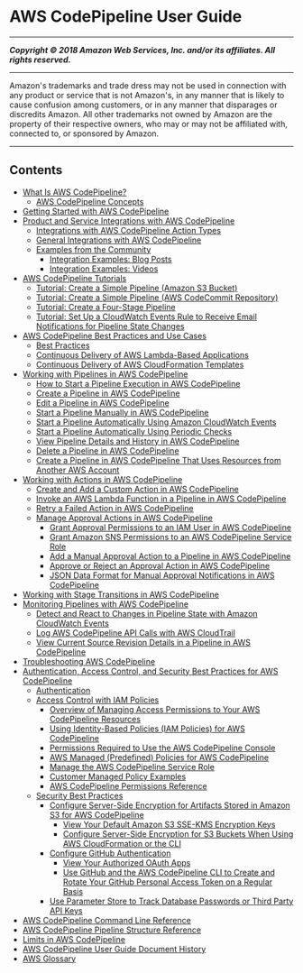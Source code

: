 # AWS CodePipeline User Guide

-----
*****Copyright &copy; 2018 Amazon Web Services, Inc. and/or its affiliates. All rights reserved.*****

-----
Amazon's trademarks and trade dress may not be used in 
     connection with any product or service that is not Amazon's, 
     in any manner that is likely to cause confusion among customers, 
     or in any manner that disparages or discredits Amazon. All other 
     trademarks not owned by Amazon are the property of their respective
     owners, who may or may not be affiliated with, connected to, or 
     sponsored by Amazon.

-----
## Contents
+ [What Is AWS CodePipeline?](welcome.md)
   + [AWS CodePipeline Concepts](concepts.md)
+ [Getting Started with AWS CodePipeline](getting-started-codepipeline.md)
+ [Product and Service Integrations with AWS CodePipeline](integrations.md)
   + [Integrations with AWS CodePipeline Action Types](integrations-action-type.md)
   + [General Integrations with AWS CodePipeline](integrations-general.md)
   + [Examples from the Community](integrations-community.md)
      + [Integration Examples: Blog Posts](integrations-community-blogposts.md)
      + [Integration Examples: Videos](integrations-community-videos.md)
+ [AWS CodePipeline Tutorials](tutorials.md)
   + [Tutorial: Create a Simple Pipeline (Amazon S3 Bucket)](tutorials-simple-s3.md)
   + [Tutorial: Create a Simple Pipeline (AWS CodeCommit Repository)](tutorials-simple-codecommit.md)
   + [Tutorial: Create a Four-Stage Pipeline](tutorials-four-stage-pipeline.md)
   + [Tutorial: Set Up a CloudWatch Events Rule to Receive Email Notifications for Pipeline State Changes](tutorials-cloudwatch-sns-notifications.md)
+ [AWS CodePipeline Best Practices and Use Cases](best-practices.md)
   + [Best Practices](best-practices-1.md)
   + [Continuous Delivery of AWS Lambda-Based Applications](use-cases-lambda.md)
   + [Continuous Delivery of AWS CloudFormation Templates](use-cases-cloudformation.md)
+ [Working with Pipelines in AWS CodePipeline](pipelines.md)
   + [How to Start a Pipeline Execution in AWS CodePipeline](pipelines-about-starting.md)
   + [Create a Pipeline in AWS CodePipeline](pipelines-create.md)
   + [Edit a Pipeline in AWS CodePipeline](pipelines-edit.md)
   + [Start a Pipeline Manually in AWS CodePipeline](pipelines-rerun-manually.md)
   + [Start a Pipeline Automatically Using Amazon CloudWatch Events](triggering.md)
   + [Start a Pipeline Automatically Using Periodic Checks](run-automatically-polling.md)
   + [View Pipeline Details and History in AWS CodePipeline](pipelines-view.md)
   + [Delete a Pipeline in AWS CodePipeline](pipelines-delete.md)
   + [Create a Pipeline in AWS CodePipeline That Uses Resources from Another AWS Account](pipelines-create-cross-account.md)
+ [Working with Actions in AWS CodePipeline](actions.md)
   + [Create and Add a Custom Action in AWS CodePipeline](actions-create-custom-action.md)
   + [Invoke an AWS Lambda Function in a Pipeline in AWS CodePipeline](actions-invoke-lambda-function.md)
   + [Retry a Failed Action in AWS CodePipeline](actions-retry.md)
   + [Manage Approval Actions in AWS CodePipeline](approvals.md)
      + [Grant Approval Permissions to an IAM User in AWS CodePipeline](approvals-iam-permissions.md)
      + [Grant Amazon SNS Permissions to an AWS CodePipeline Service Role](approvals-service-role-permissions.md)
      + [Add a Manual Approval Action to a Pipeline in AWS CodePipeline](approvals-action-add.md)
      + [Approve or Reject an Approval Action in AWS CodePipeline](approvals-approve-or-reject.md)
      + [JSON Data Format for Manual Approval Notifications in AWS CodePipeline](approvals-json-format.md)
+ [Working with Stage Transitions in AWS CodePipeline](transitions.md)
+ [Monitoring Pipelines with AWS CodePipeline](monitoring.md)
   + [Detect and React to Changes in Pipeline State with Amazon CloudWatch Events](detect-state-changes-cloudwatch-events.md)
   + [Log AWS CodePipeline API Calls with AWS CloudTrail](monitoring-cloudtrail-logs.md)
   + [View Current Source Revision Details in a Pipeline in AWS CodePipeline](monitoring-source-revisions-view.md)
+ [Troubleshooting AWS CodePipeline](troubleshooting.md)
+ [Authentication, Access Control, and Security Best Practices for AWS CodePipeline](auth-and-access-control.md)
   + [Authentication](authentication.md)
   + [Access Control with IAM Policies](access-control.md)
      + [Overview of Managing Access Permissions to Your AWS CodePipeline Resources](iam-access-control-identity-based.md)
      + [Using Identity-Based Policies (IAM Policies) for AWS CodePipeline](iam-identity-based-access-control.md)
      + [Permissions Required to Use the AWS CodePipeline Console](console-permissions.md)
      + [AWS Managed (Predefined) Policies for AWS CodePipeline](managed-policies.md)
      + [Manage the AWS CodePipeline Service Role](how-to-custom-role.md)
      + [Customer Managed Policy Examples](customer-managed-policies.md)
      + [AWS CodePipeline Permissions Reference](permissions-reference.md)
   + [Security Best Practices](best-practices-security.md)
      + [Configure Server-Side Encryption for Artifacts Stored in Amazon S3 for AWS CodePipeline](S3-artifact-encryption.md)
         + [View Your Default Amazon S3 SSE-KMS Encryption Keys](S3-view-default-keys.md)
         + [Configure Server-Side Encryption for S3 Buckets When Using AWS CloudFormation or the CLI](S3-rotate-customer-key.md)
      + [Configure GitHub Authentication](GitHub-authentication.md)
         + [View Your Authorized OAuth Apps](GitHub-view-oauth-token.md)
         + [Use GitHub and the AWS CodePipeline CLI to Create and Rotate Your GitHub Personal Access Token on a Regular Basis](GitHub-rotate-personal-token-CLI.md)
      + [Use Parameter Store to Track Database Passwords or Third Party API Keys](parameter-store-encryption.md)
+ [AWS CodePipeline Command Line Reference](reference-command-line.md)
+ [AWS CodePipeline Pipeline Structure Reference](reference-pipeline-structure.md)
+ [Limits in AWS CodePipeline](limits.md)
+ [AWS CodePipeline User Guide Document History](history.md)
+ [AWS Glossary](glossary.md)